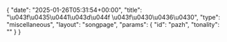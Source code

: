 {
    "date": "2025-01-26T05:31:54+00:00",
    "title": "\u043f\u0435\u0441\u043d\u044f \u043f\u0430\u0436\u0430",
    "type": "miscellaneous",
    "layout": "songpage",
    "params": {
        "id": "pazh",
        "tonality": ""
    }
}